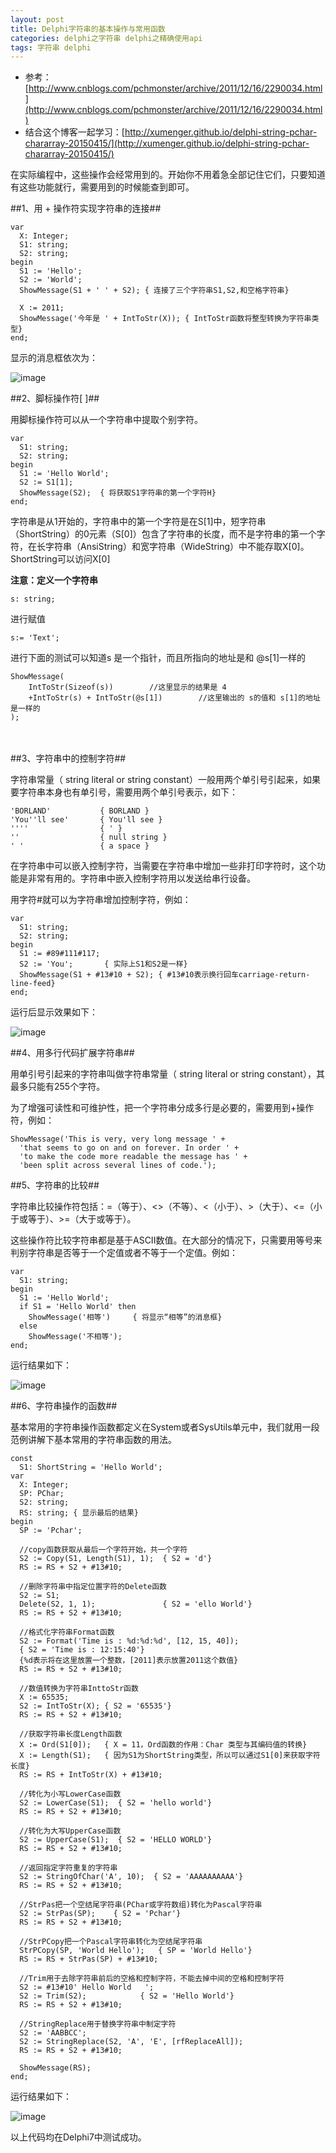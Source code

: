 ```yaml
---
layout: post
title: Delphi字符串的基本操作与常用函数
categories: delphi之字符串 delphi之精确使用api
tags: 字符串 delphi
---
```



* 参考：[http://www.cnblogs.com/pchmonster/archive/2011/12/16/2290034.html](http://www.cnblogs.com/pchmonster/archive/2011/12/16/2290034.html)
* 结合这个博客一起学习：[http://xumenger.github.io/delphi-string-pchar-chararray-20150415/](http://xumenger.github.io/delphi-string-pchar-chararray-20150415/)

 
在实际编程中，这些操作会经常用到的。开始你不用着急全部记住它们，只要知道有这些功能就行，需要用到的时候能查到即可。

##1、用 + 操作符实现字符串的连接##

    var
      X: Integer;
      S1: string;
      S2: string;
    begin
      S1 := 'Hello';
      S2 := 'World';
      ShowMessage(S1 + ' ' + S2); { 连接了三个字符串S1,S2,和空格字符串}
     
      X := 2011;
      ShowMessage('今年是 ' + IntToStr(X)); { IntToStr函数将整型转换为字符串类型}
    end;

显示的消息框依次为：

![image](../image/2015-04-21/1.png)


##2、脚标操作符[ ]##

用脚标操作符可以从一个字符串中提取个别字符。

    var
      S1: string;
      S2: string;
    begin
      S1 := 'Hello World';
      S2 := S1[1];
      ShowMessage(S2);  { 将获取S1字符串的第一个字符H}
    end;

字符串是从1开始的，字符串中的第一个字符是在S[1]中，短字符串（ShortString）的0元素（S[0]）包含了字符串的长度，而不是字符串的第一个字符，在长字符串（AnsiString）和宽字符串（WideString）中不能存取X[0]。ShortString可以访问X[0]

 
**注意：定义一个字符串**

    s: string;

进行赋值

    s:= 'Text';

进行下面的测试可以知道s 是一个指针，而且所指向的地址是和 @s[1]一样的

    ShowMessage(
        IntToStr(Sizeof(s))        //这里显示的结果是 4
        +IntToStr(s) + IntToStr(@s[1])        //这里输出的 s的值和 s[1]的地址是一样的
    );
　　

##3、字符串中的控制字符##

字符串常量（ string literal  or string constant）一般用两个单引号引起来，如果要字符串本身也有单引号，需要用两个单引号表示，如下：

    'BORLAND'           { BORLAND }
    'You''ll see'       { You'll see }
    ''''                { ' }
    ''                  { null string }
    ' '                 { a space }

在字符串中可以嵌入控制字符，当需要在字符串中增加一些非打印字符时，这个功能是非常有用的。字符串中嵌入控制字符用以发送给串行设备。

用字符#就可以为字符串增加控制字符，例如：

    var
      S1: string;
      S2: string;
    begin
      S1 := #89#111#117;
      S2 := 'You';       { 实际上S1和S2是一样}
      ShowMessage(S1 + #13#10 + S2); { #13#10表示换行回车carriage-return-line-feed}
    end;

运行后显示效果如下：

![image](../image/2015-04-21/2.png)


##4、用多行代码扩展字符串##

用单引号引起来的字符串叫做字符串常量（ string literal or string constant），其最多只能有255个字符。

为了增强可读性和可维护性，把一个字符串分成多行是必要的，需要用到+操作符，例如：

    ShowMessage('This is very, very long message ' +
      'that seems to go on and on forever. In order ' +
      'to make the code more readable the message has ' +
      'been split across several lines of code.');

##5、字符串的比较##

字符串比较操作符包括：=（等于）、<>（不等）、<（小于）、>（大于）、<=（小于或等于）、>=（大于或等于）。

这些操作符比较字符串都是基于ASCII数值。在大部分的情况下，只需要用等号来判别字符串是否等于一个定值或者不等于一个定值。例如：

    var
      S1: string;
    begin
      S1 := 'Hello World';
      if S1 = 'Hello World' then
        ShowMessage('相等')     { 将显示“相等”的消息框}
      else
        ShowMessage('不相等');
    end;

运行结果如下：

![image](../image/2015-04-21/3.png)


##6、字符串操作的函数##

基本常用的字符串操作函数都定义在System或者SysUtils单元中，我们就用一段范例讲解下基本常用的字符串函数的用法。

    const
      S1: ShortString = 'Hello World';
    var
      X: Integer;
      SP: PChar;
      S2: string;
      RS: string; { 显示最后的结果}
    begin
      SP := 'Pchar';
     
      //copy函数获取从最后一个字符开始，共一个字符
      S2 := Copy(S1, Length(S1), 1);  { S2 = 'd'}
      RS := RS + S2 + #13#10;
     
      //删除字符串中指定位置字符的Delete函数
      S2 := S1;
      Delete(S2, 1, 1);               { S2 = 'ello World'}
      RS := RS + S2 + #13#10;
     
      //格式化字符串Format函数
      S2 := Format('Time is : %d:%d:%d', [12, 15, 40]);
      { S2 = 'Time is : 12:15:40'}
      {%d表示将在这里放置一个整数，[2011]表示放置2011这个数值}
      RS := RS + S2 + #13#10;
     
      //数值转换为字符串InttoStr函数
      X := 65535;
      S2 := IntToStr(X); { S2 = '65535'}
      RS := RS + S2 + #13#10;
     
      //获取字符串长度Length函数
      X := Ord(S1[0]);   { X = 11，Ord函数的作用：Char 类型与其编码值的转换}
      X := Length(S1);   { 因为S1为ShortString类型，所以可以通过S1[0]来获取字符长度}
      RS := RS + IntToStr(X) + #13#10;
     
      //转化为小写LowerCase函数
      S2 := LowerCase(S1);  { S2 = 'hello world'}
      RS := RS + S2 + #13#10;
     
      //转化为大写UpperCase函数
      S2 := UpperCase(S1);  { S2 = 'HELLO WORLD'}
      RS := RS + S2 + #13#10;
     
      //返回指定字符重复的字符串
      S2 := StringOfChar('A', 10);  { S2 = 'AAAAAAAAAA'}
      RS := RS + S2 + #13#10;
     
      //StrPas把一个空结尾字符串(PChar或字符数组)转化为Pascal字符串
      S2 := StrPas(SP);    { S2 = 'Pchar'}
      RS := RS + S2 + #13#10;
     
      //StrPCopy把一个Pascal字符串转化为空结尾字符串
      StrPCopy(SP, 'World Hello');   { SP = 'World Hello'}
      RS := RS + StrPas(SP) + #13#10;
     
      //Trim用于去除字符串前后的空格和控制字符，不能去掉中间的空格和控制字符
      S2 := #13#10' Hello World   ';
      S2 := Trim(S2);            { S2 = 'Hello World'}
      RS := RS + S2 + #13#10;
     
      //StringReplace用于替换字符串中制定字符
      S2 := 'AABBCC';
      S2 := StringReplace(S2, 'A', 'E', [rfReplaceAll]);
      RS := RS + S2 + #13#10;
     
      ShowMessage(RS);
    end;

运行结果如下：

![image](../image/2015-04-21/4.png)

以上代码均在Delphi7中测试成功。